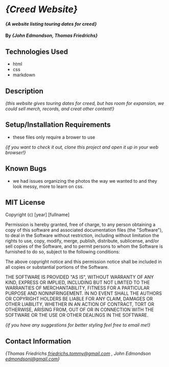 # _{Creed Website}_

#### _{A website listing touring dates for creed}_

#### By _**{John Edmondson, Thomas Friedrichs}**_

## Technologies Used

* html
* css
* markdown

## Description

_{this website gives touring dates for creed, but has room for expansion, we could sell merch, records, and creat other content!}_

## Setup/Installation Requirements

* these files only require a brower to use

_{if you want to check it out, clone this project and open it up in your web browser!}_

## Known Bugs

* we had issues organizing the photos the way we wanted to and they look messy, more to learn on css.

## MIT License

Copyright (c) [year] [fullname]

Permission is hereby granted, free of charge, to any person obtaining a copy
of this software and associated documentation files (the "Software"), to deal
in the Software without restriction, including without limitation the rights
to use, copy, modify, merge, publish, distribute, sublicense, and/or sell
copies of the Software, and to permit persons to whom the Software is
furnished to do so, subject to the following conditions:

The above copyright notice and this permission notice shall be included in all
copies or substantial portions of the Software.

THE SOFTWARE IS PROVIDED "AS IS", WITHOUT WARRANTY OF ANY KIND, EXPRESS OR
IMPLIED, INCLUDING BUT NOT LIMITED TO THE WARRANTIES OF MERCHANTABILITY,
FITNESS FOR A PARTICULAR PURPOSE AND NONINFRINGEMENT. IN NO EVENT SHALL THE
AUTHORS OR COPYRIGHT HOLDERS BE LIABLE FOR ANY CLAIM, DAMAGES OR OTHER
LIABILITY, WHETHER IN AN ACTION OF CONTRACT, TORT OR OTHERWISE, ARISING FROM,
OUT OF OR IN CONNECTION WITH THE SOFTWARE OR THE USE OR OTHER DEALINGS IN THE
SOFTWARE.

_{if you have any suggestions for better styling feel free to email me!}_

## Contact Information

_{Thomas Friedrichs friedrichs.tommy@gmail.com , John Edmondson edmondsonj@gmail.com}_